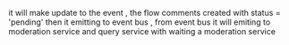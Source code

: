 <!-- when comment emit it will emiting to event bus
then it will emiting to moderation service to change it status
then from moderation service it will emiting to event bus and from event bus
then passing it to query service -->

it will make update to the event ,
the flow comments created with status = 'pending'
then it emitting to event bus , from event bus it will
emiting to moderation service and query service
with waiting a moderation service
